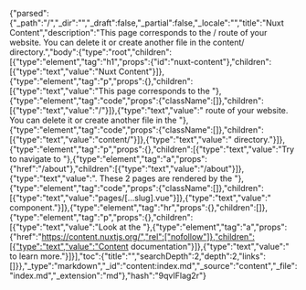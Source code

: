 {"parsed":{"_path":"/","_dir":"","_draft":false,"_partial":false,"_locale":"","title":"Nuxt Content","description":"This page corresponds to the / route of your website. You can delete it or create another file in the content/ directory.","body":{"type":"root","children":[{"type":"element","tag":"h1","props":{"id":"nuxt-content"},"children":[{"type":"text","value":"Nuxt Content"}]},{"type":"element","tag":"p","props":{},"children":[{"type":"text","value":"This page corresponds to the "},{"type":"element","tag":"code","props":{"className":[]},"children":[{"type":"text","value":"/"}]},{"type":"text","value":" route of your website. You can delete it or create another file in the "},{"type":"element","tag":"code","props":{"className":[]},"children":[{"type":"text","value":"content/"}]},{"type":"text","value":" directory."}]},{"type":"element","tag":"p","props":{},"children":[{"type":"text","value":"Try to navigate to "},{"type":"element","tag":"a","props":{"href":"/about"},"children":[{"type":"text","value":"/about"}]},{"type":"text","value":". These 2 pages are rendered by the "},{"type":"element","tag":"code","props":{"className":[]},"children":[{"type":"text","value":"pages/[...slug].vue"}]},{"type":"text","value":" component."}]},{"type":"element","tag":"hr","props":{},"children":[]},{"type":"element","tag":"p","props":{},"children":[{"type":"text","value":"Look at the "},{"type":"element","tag":"a","props":{"href":"https://content.nuxtjs.org/","rel":["nofollow"]},"children":[{"type":"text","value":"Content documentation"}]},{"type":"text","value":" to learn more."}]}],"toc":{"title":"","searchDepth":2,"depth":2,"links":[]}},"_type":"markdown","_id":"content:index.md","_source":"content","_file":"index.md","_extension":"md"},"hash":"9qvIFlag2r"}